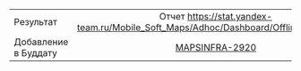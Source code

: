 | | |
|:------------- |:-------------:|
| Результат | Отчет https://stat.yandex-team.ru/Mobile_Soft_Maps/Adhoc/Dashboard/Offline/MapCaches |
| Добавление в Буддату | [MAPSINFRA-2920](https://st.yandex-team.ru/MAPSINFRA-2920)

